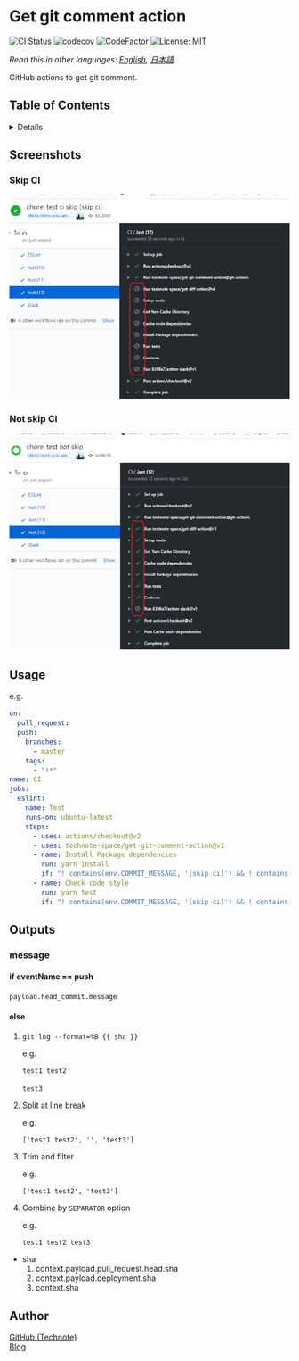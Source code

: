 # Get git comment action

[![CI Status](https://github.com/technote-space/get-git-comment-action/workflows/CI/badge.svg)](https://github.com/technote-space/get-git-comment-action/actions)
[![codecov](https://codecov.io/gh/technote-space/get-git-comment-action/branch/master/graph/badge.svg)](https://codecov.io/gh/technote-space/get-git-comment-action)
[![CodeFactor](https://www.codefactor.io/repository/github/technote-space/get-git-comment-action/badge)](https://www.codefactor.io/repository/github/technote-space/get-git-comment-action)
[![License: MIT](https://img.shields.io/badge/License-MIT-blue.svg)](https://github.com/technote-space/get-git-comment-action/blob/master/LICENSE)

*Read this in other languages: [English](README.md), [日本語](README.ja.md).*

GitHub actions to get git comment.

## Table of Contents

<!-- START doctoc generated TOC please keep comment here to allow auto update -->
<!-- DON'T EDIT THIS SECTION, INSTEAD RE-RUN doctoc TO UPDATE -->
<details>
<summary>Details</summary>

- [Screenshots](#screenshots)
  - [Skip CI](#skip-ci)
  - [Not skip CI](#not-skip-ci)
- [Usage](#usage)
- [Outputs](#outputs)
  - [message](#message)
- [Author](#author)

</details>
<!-- END doctoc generated TOC please keep comment here to allow auto update -->

## Screenshots
### Skip CI
![skip ci](https://raw.githubusercontent.com/technote-space/get-git-comment-action/images/skip.png)

### Not skip CI
![not skip ci](https://raw.githubusercontent.com/technote-space/get-git-comment-action/images/not_skip.png)

## Usage
e.g.
```yaml
on:
  pull_request:
  push:
    branches:
      - master
    tags:
      - "!*"
name: CI
jobs:
  eslint:
    name: Test
    runs-on: ubuntu-latest
    steps:
      - uses: actions/checkout@v2
      - uses: technote-space/get-git-comment-action@v1
      - name: Install Package dependencies
        run: yarn install
        if: "! contains(env.COMMIT_MESSAGE, '[skip ci]') && ! contains(env.COMMIT_MESSAGE, '[ci skip]')"
      - name: Check code style
        run: yarn test
        if: "! contains(env.COMMIT_MESSAGE, '[skip ci]') && ! contains(env.COMMIT_MESSAGE, '[ci skip]')"
```

## Outputs
### message
#### if eventName == push
`payload.head_commit.message`
#### else
1. `git log --format=%B {{ sha }}`

   e.g.
   ```
   test1 test2  
   
   test3
   ```
1. Split at line break

   e.g.
   ```
   ['test1 test2', '', 'test3']
   ```
1. Trim and filter

   e.g.
   ```
   ['test1 test2', 'test3']
   ```
1. Combine by `SEPARATOR` option

   e.g.
   ```
   test1 test2 test3
   ```

* sha
   1. context.payload.pull_request.head.sha
   1. context.payload.deployment.sha
   1. context.sha

## Author
[GitHub (Technote)](https://github.com/technote-space)  
[Blog](https://technote.space)
